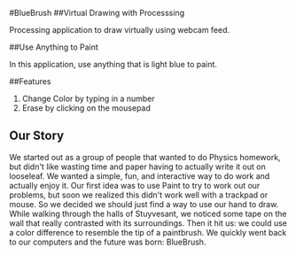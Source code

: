 #BlueBrush
##Virtual Drawing with Processsing

Processing application to draw virtually using webcam feed.

##Use Anything to Paint

In this application, use anything that is light blue to paint.

##Features
1. Change Color by typing in a number
2. Erase by clicking on the mousepad

## Our Story
We started out as a group of people that wanted to do Physics homework, but didn't like wasting time and paper having to actually write it out on looseleaf. We wanted a simple, fun, and interactive way to do work and actually enjoy it. Our first idea was to use Paint to try to work out our problems, but soon we realized this didn't work well with a trackpad or mouse. So we decided we should just find a way to use our hand to draw. While walking through the halls of Stuyvesant, we noticed some tape on the wall that really contrasted with its surroundings. Then it hit us: we could use a color difference to resemble the tip of a paintbrush. We quickly went back to our computers and the future was born: BlueBrush.
